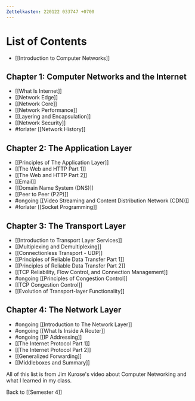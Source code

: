 ```yaml
---
Zettelkasten: 220122 033747 +0700
---
```

# List of Contents
* [[Introduction to Computer Networks]]

## Chapter 1: Computer Networks and the Internet
* [[What Is Internet]]
* [[Network Edge]]
* [[Network Core]]
* [[Network Performance]]
* [[Layering and Encapsulation]]
* [[Network Security]]
* #forlater [[Network History]]


## Chapter 2: The Application Layer
* [[Principles of The Application Layer]]
* [[The Web and HTTP Part 1]]
* [[The Web and HTTP Part 2]]
* [[Email]]
* [[Domain Name System (DNS)]]
* [[Peer to Peer (P2P)]]
* #ongoing [[Video Streaming and Content Distribution Network (CDN)]]
* #forlater [[Socket Programming]]

## Chapter 3: The Transport Layer
* [[Introduction to Transport Layer Services]]
* [[Multiplexing and Demultiplexing]]
* [[Connectionless Transport - UDP]]
* [[Principles of Reliable Data Transfer Part 1]]
* [[Principles of Reliable Data Transfer Part 2]]
* [[TCP Reliability, Flow Control, and Connection Management]]
* #ongoing [[Principles of Congestion Control]]
* [[TCP Congestion Control]]
* [[Evolution of Transport-layer Functionality]]

## Chapter 4: The Network Layer
* #ongoing [[Introduction to The Network Layer]]
* #ongoing [[What Is Inside A Router]]
* #ongoing [[IP Addressing]]
* [[The Internet Protocol Part 1]]
* [[The Internet Protocol Part 2]]
* [[Generalized Forwarding]]
* [[Middleboxes and Summary]]

All of this list is from Jim Kurose's video about Computer Networking and what I learned in my class.

Back to [[Semester 4]]